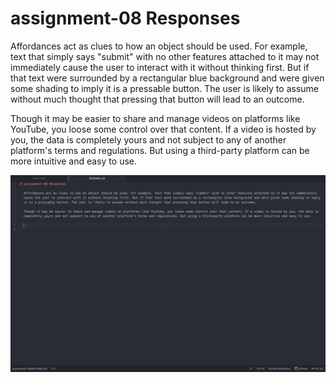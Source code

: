 # assignment-08 Responses

  Affordances act as clues to how an object should be used. For example, text that simply says "submit" with no other features attached to it may not immediately cause the user to interact with it without thinking first. But if that text were surrounded by a rectangular blue background and were given some shading to imply it is a pressable button. The user is likely to assume without much thought that pressing that button will lead to an outcome.

  Though it may be easier to share and manage videos on platforms like YouTube, you loose some control over that content. If a video is hosted by you, the data is completely yours and not subject to any of another platform's terms and regulations. But using a third-party platform can be more intuitive and easy to use.

  ![Screenshot](./images/assignment-08-screenshot.png)
  
